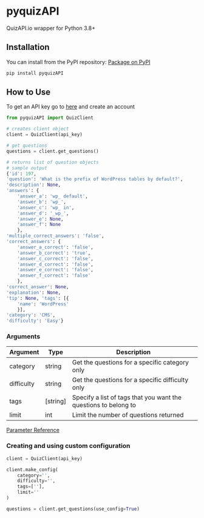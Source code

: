 # pyquizAPI
QuizAPI.io wrapper for Python 3.8+

## Installation
You can install from the PyPI repository: [Package on PyPI](https://pypi.org/project/pyquizAPI/)

```powershell
pip install pyquizAPI
```

## How to Use
To get an API key go to [here]("https://quizapi.io/") and create an account
```python
from pyquizAPI import QuizClient

# creates client object
client = QuizClient(api_key)

# get questions
questions = client.get_questions()

# returns list of question objects
# sample output
{'id': 197, 
'question': 'What is the prefix of WordPress tables by default?', 
'description': None, 
'answers': {
    'answer_a': 'wp_ default', 
    'answer_b': 'wp_', 
    'answer_c': 'wp_ in', 
    'answer_d': '_wp_', 
    'answer_e': None, 
    'answer_f': None
    }, 
'multiple_correct_answers': 'false', 
'correct_answers': {
    'answer_a_correct': 'false', 
    'answer_b_correct': 'true', 
    'answer_c_correct': 'false', 
    'answer_d_correct': 'false', 
    'answer_e_correct': 'false', 
    'answer_f_correct': 'false'
    }, 
'correct_answer': None, 
'explanation': None, 
'tip': None, 'tags': [{
    'name': 'WordPress'
    }], 
'category': 'CMS', 
'difficulty': 'Easy'}
```

### Arguments

| Argument | Type | Description |
| --- | --- | --- |
| category | string | Get the questions for a specific category only |
| difficulty | string | Get the questions for a specific difficulty only |
| tags | [string] | Specify a list of tags that you want the questions to belong to |
| limit | int | Limit the number of questions returned |
[Parameter Reference](https://quizapi.io/docs/1.0/parameters)

### Creating and using custom configuration

```python
client = QuizClient(api_key)

client.make_config(
    category='',
    difficulty='',
    tags=[''],
    limit=''
)

questions = client.get_questions(use_config=True)
```

